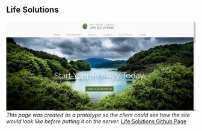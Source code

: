 Life Solutions
--------------
![page](ls.PNG)
*This page was created as a prototype so the client could see how the site would look like before putting it on the server.*
 [Life Solutions Github Page](https://von-amari.github.io/lifesolutions/)
